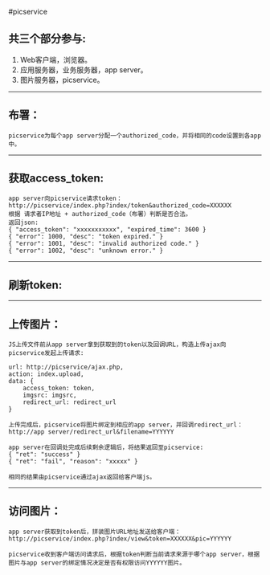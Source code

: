 #picservice

## 共三个部分参与:
1. Web客户端，浏览器。
2. 应用服务器，业务服务器，app server。
3. 图片服务器，picservice。

***

## 布署：
    picservice为每个app server分配一个authorized_code，并将相同的code设置到各app中。

***

## 获取access_token:
    app server向picservice请求token：
    http://picservice/index.php?index/token&authorized_code=XXXXXX
    根据 请求者IP地址 + authorized_code（布署）判断是否合法。
    返回json:
    { "access_token": "xxxxxxxxxxx", "expired_time": 3600 }
    { "error": 1000, "desc": "token expired." }
    { "error": 1001, "desc": "invalid authorized code." }
    { "error": 1002, "desc": "unknown error." }


***

## 刷新token:

***

## 上传图片：
    JS上传文件前从app server拿到获取到的token以及回调URL，构造上传ajax向picservice发起上传请求:
    
    url: http://picservice/ajax.php,
    action: index.upload,
    data: {
        access_token: token,
        imgsrc: imgsrc,
        redirect_url: redirect_url
    }

    上传完成后，picservice将图片绑定到相应的app server，并回调redirect_url：
    http://app server/redirect_url&filename=YYYYYY

    app server在回调处完成后续剩余逻辑后，将结果返回至picservice:
    { "ret": "success" }
    { "ret": "fail", "reason": "xxxxx" }

    相同的结果由picservice通过ajax返回给客户端js。

***

## 访问图片：
    app server获取到token后，拼装图片URL地址发送给客户端：
    http://picservice/index.php?index/view&token=XXXXXX&pic=YYYYYY

    picservice收到客户端访问请求后，根据token判断当前请求来源于哪个app server，根据图片与app server的绑定情况决定是否有权限访问YYYYYY图片。





